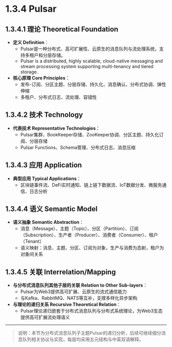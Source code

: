 # 1.3.4 Pulsar

## 1.3.4.1 理论 Theoretical Foundation

- **定义 Definition**：
  - Pulsar是一种分布式、高可扩展性、云原生的消息队列与流处理系统，支持多租户和分层存储。
  - Pulsar is a distributed, highly scalable, cloud-native messaging and stream processing system supporting multi-tenancy and tiered storage.
- **核心原理 Core Principles**：
  - 发布-订阅、分区主题、分层存储、持久化、消息确认、分布式协调、弹性伸缩
  - 多租户、分布式日志、流处理、容错性

## 1.3.4.2 技术 Technology

- **代表技术 Representative Technologies**：
  - Pulsar集群、BookKeeper存储、ZooKeeper协调、分区主题、持久化订阅、分层存储
  - Pulsar Functions、Schema管理、分布式日志、消息压缩

## 1.3.4.3 应用 Application

- **典型应用 Typical Applications**：
  - 区块链事件流、DeFi实时通知、链上链下数据流、IoT数据分发、微服务通信、日志分析

## 1.3.4.4 语义 Semantic Model

- **语义抽象 Semantic Abstraction**：
  - 消息（Message）、主题（Topic）、分区（Partition）、订阅（Subscription）、生产者（Producer）、消费者（Consumer）、租户（Tenant）
  - 语义映射：消息、主题、分区、订阅为对象，生产与消费为态射，租户为对象间关系

## 1.3.4.5 关联 Interrelation/Mapping

- **与分布式消息队列其他子层的关联 Relation to Other Sub-layers**：
  - Pulsar为Web3提供高可扩展、云原生的流式通信能力
  - 与Kafka、RabbitMQ、NATS等互补，支撑多样化异步架构
- **与理论的递归关系 Recursive Theoretical Relation**：
  - Pulsar理论递归嵌套于分布式消息队列与分布式系统理论，为Web3生态提供高可扩展流处理语义

---

> 说明：本节为分布式消息队列子主题Pulsar的递归分析，后续可继续细分消息队列相关协议与实现，每层均采用五元结构与中英双语解释。
